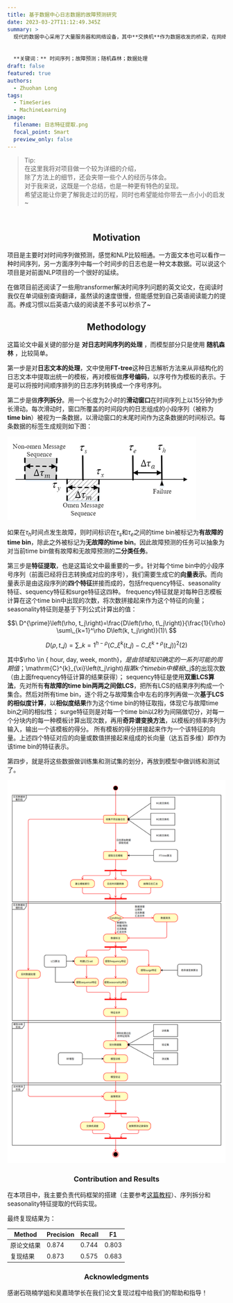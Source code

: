 ```yaml
---
title: 基于数据中心日志数据的故障预测研究
date: 2023-03-27T11:12:49.345Z
summary: >
  现代的数据中心采用了大量服务器和网络设备，其中**交换机**作为数据收发的桥梁，在网络中发挥着重要作用。但在大型数据中心，交换机发生故障非常常见，如果不能被及时处理，会带来巨大的损失。因此**故障的检测**非常重要。现有的容错方案多为故障发生后再处理故障，而本项目旨在通过分析交换机系统**日志时间序列**，**建立机器学习模型主动预测故障**，以便于数据中心管理者在故障发生之前就能将故障预先排除。在本项目中，我参与到一个四人小组中，主要的任务是复现一篇该领域的论文：*PreFix: Switch Failure Prediction in Datacenter Networks*.


  **关键词：** 时间序列；故障预测；随机森林；数据处理
draft: false
featured: true
authors:
  - Zhuohan Long
tags:
  - TimeSeries
  - MachineLearning
image:
  filename: 日志特征提取.png
  focal_point: Smart
  preview_only: false
---
```

> Tip: \
> 在这里我将对项目做一个较为详细的介绍，\
> 除了方法上的细节，还会夹带一些个人的经历与体会。\
> 对于我来说，这既是一个总结，也是一种更有特色的呈现。\
> 希望这能让你更了解我走过的历程，同时也希望能给你带去一点小小的启发~
<br/>

<h2 style="text-align:center;">Motivation</h2>
项目是主要时对时间序列做预测，感觉和NLP比较相通。一方面文本也可以看作一种时间序列，另一方面序列中每一个时间步的日志也是一种文本数据。可以说这个项目是对前面NLP项目的一个很好的延续。

在做项目前还阅读了一些用transformer解决时间序列问题的英文论文，在阅读时我仅在单词级别查询翻译，虽然读的速度很慢，但能感觉到自己英语阅读能力的提高。养成习惯以后英语六级的阅读差不多可以秒杀了~

<h2 style="text-align:center;">Methodology</h2>

这篇论文中最关键的部分是 **对日志时间序列的处理** ，而模型部分只是使用 **随机森林** ，比较简单。

第一步是对**日志文本的处理**，文中使用**FT-tree**这种日志解析方法来从非结构化的日志文本中提取出统一的模板，再对模板做**序号编码**，以序号作为模板的表示。于是可以将按时间顺序排列的日志序列转换成一个序号序列。

第二步是做**序列拆分**。用一个长度为2小时的**滑动窗口**在时间序列上以15分钟为步长滑动。每次滑动时，窗口所覆盖的时间段内的日志组成的小段序列（被称为**time bin**）被视为一条数据，以滑动窗口的末尾时间作为这条数据的时间标识。每条数据的标签生成规则如下图：

![生成数据标签](生成数据标签.png "每条数据的标签生成规则")

如果在$\tau_h$时间点发生故障，则时间标识在$\tau_s$和$\tau_e$之间的time bin被标记为**有故障的time bin**，除此之外被标记为**无故障的time bin**。因此故障预测的任务可以抽象为对当前time bin做有故障和无故障预测的**二分类任务**。

第三步是**特征提取**，也是这篇论文中最重要的一步。针对每个time bin中的小段序号序列（前面已经将日志转换成对应的序号），我们需要生成它的**向量表示**。而向量表示是由这段序列的**四个特征**拼接而成的，包括frequency特征、seasonality特征、sequency特征和surge特征这四种。
frequency特征就是对每种日志模板计算在这个time bin中出现的次数，将次数拼接起来作为这个特征的向量；
seasonality特征则是基于下列公式计算出的值：

$$\
D^{\prime}\left(\rho, t_j\right)=\frac{D\left(\rho, t\_j\right)}{\frac{1}{\rho} \sum\_{k=1}^\rho D\left(k, t_j\right)}(1)\
$$

$$\
D ( \rho , t \_ { j } ) = \sum \_ { k = 1 } ^ { h - \rho } ( C \_ { \xi } ^ { k } ( t \_ { j } ) - C \_ { \xi } ^ { k + \rho } ( t \_ { j } ) ) ^ { 2 }(2)\
$$

其中$\rho \in \{ hour, day, week, month}$，是由领域知识确定的一系列可能的周期值；$\mathrm{C}^{k}_{\xi}\left(t_j\right)$指第k个time bin中模板$t_j$的出现次数（由上面frequency特征计算的结果获得）；
sequency特征是使用**双重LCS算法**，先对所有**有故障的time bin两两之间做LCS**，把所有LCS的结果序列构成一个集合。然后对所有time bin，逐个将之与故障集合中左右的序列再做一次**基于LCS的相似度计算**，以**相似度结果**作为这个time bin的特征取指，体现它与故障time bin之间的相似性；
surge特征则是对每一个time bin以2秒为间隔做切分，对每一个分块内的每一种模板计算出现次数，再用**奇异谱变换方法**，以模板的频率序列为输入，输出一个该模板的得分。
所有模板的得分拼接起来作为一个该特征的向量。上述四个特征对应的向量或数值拼接起来组成的长向量（达五百多维）即作为该time bin的特征表示。

第四步，就是将这些数据做训练集和测试集的划分，再放到模型中做训练和测试了。

![项目总体框架图](项目总体框架图.png "项目总体框架图")

<h3 style="text-align:center;">Contribution and Results</h3>

在本项目中，我主要负责代码框架的搭建（主要参考[这篇教程](https://github.com/chenyuntc/pytorch-book/blob/master/chapter06-best_practice/PyTorch%E5%AE%9E%E6%88%98%E6%8C%87%E5%8D%97.md)）、序列拆分和seasonality特征提取的代码实现。

最终复现结果为：

| Method | Precision | Recall | F1    |
| ------ | --------- | ------ | ----- |
| 原论文结果  | 0.874     | 0.744  | 0.803 |
| 复现结果   | 0.873     | 0.575  | 0.683 |

<h3 style="text-align:center;">Acknowledgments</h3>
感谢石晓楠学姐和吴嘉琦学长在我们论文复现过程中给我们的帮助和指导！
